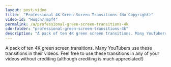 ```yaml
---
layout: post-video
title:  "Professional 4K Green Screen Transitions (No Copyright)"
video-id: "Huqcn7rmpf4"
permalink: /a/professional-green-screen-transitions-4k
cdn-folder: "professional-green-screen-transitions-4k"
description: "A pack of ten 4K green screen transitions. Many YouTubers use these transitions in their videos. Feel free to use these transitions in any of your videos without crediting (although crediting is much appreciated!)"
---
```


A pack of ten 4K green screen transitions. Many YouTubers use these transitions in their videos. Feel free to use these transitions in any of your videos without crediting (although crediting is much appreciated!)

